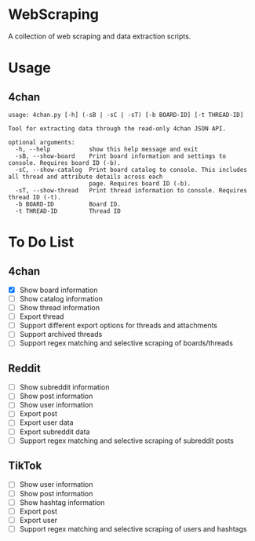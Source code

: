 # WebScraping
A collection of web scraping and data extraction scripts.

# Usage
## 4chan
```
usage: 4chan.py [-h] (-sB | -sC | -sT) [-b BOARD-ID] [-t THREAD-ID]

Tool for extracting data through the read-only 4chan JSON API.

optional arguments:
  -h, --help           show this help message and exit
  -sB, --show-board    Print board information and settings to console. Requires board ID (-b).
  -sC, --show-catalog  Print board catalog to console. This includes all thread and attribute details across each
                       page. Requires board ID (-b).
  -sT, --show-thread   Print thread information to console. Requires thread ID (-t).
  -b BOARD-ID          Board ID.
  -t THREAD-ID         Thread ID
```

# To Do List
## 4chan
- [X] Show board information
- [ ] Show catalog information
- [ ] Show thread information
- [ ] Export thread
- [ ] Support different export options for threads and attachments
- [ ] Support archived threads
- [ ] Support regex matching and selective scraping of boards/threads

## Reddit
- [ ] Show subreddit information
- [ ] Show post information
- [ ] Show user information
- [ ] Export post
- [ ] Export user data
- [ ] Export subreddit data
- [ ] Support regex matching and selective scraping of subreddit posts

## TikTok
- [ ] Show user information
- [ ] Show post information
- [ ] Show hashtag information
- [ ] Export post
- [ ] Export user
- [ ] Support regex matching and selective scraping of users and hashtags
